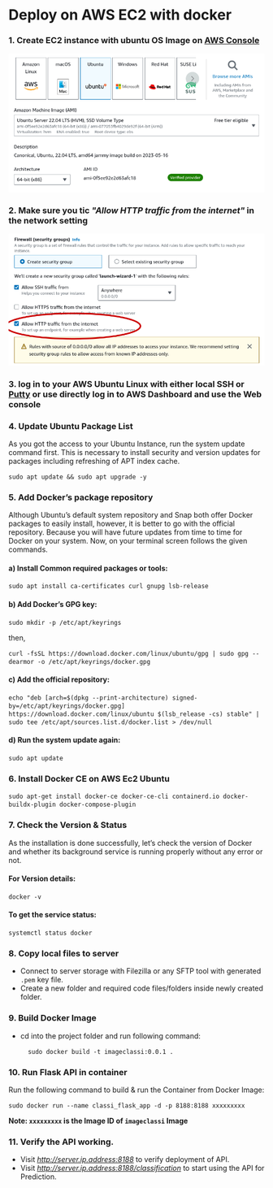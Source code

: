 # Deploy on AWS EC2 with docker

### 1. Create EC2 instance with ubuntu OS Image on [AWS Console](https://aws.amazon.com/console/)
![aws-os-image](./screenshots/4.png?raw=true)
### 2. Make sure you tic _"Allow HTTP traffic from the internet"_ in the network setting
![aws-network-settings](./screenshots/5.png?raw=true)
### 3. log in to your AWS Ubuntu Linux with either local SSH or [Putty](https://putty.org/) or use directly log in to AWS Dashboard and use the Web console
### 4. Update Ubuntu Package List
As you got the access to your Ubuntu Instance, run the system update command first. This is necessary to install security and version updates for packages including refreshing of APT index cache.

	sudo apt update && sudo apt upgrade -y
### 5. Add Docker’s package repository
Although Ubuntu’s default system repository and Snap both offer Docker packages to easily install, however, it is better to go with the official repository. Because you will have future updates from time to time for Docker on your system.  Now, on your terminal screen follows the given commands.
#### a) Install Common required packages or tools:
	sudo apt install ca-certificates curl gnupg lsb-release
#### b) Add Docker’s GPG key:
	sudo mkdir -p /etc/apt/keyrings

then,

	curl -fsSL https://download.docker.com/linux/ubuntu/gpg | sudo gpg --dearmor -o /etc/apt/keyrings/docker.gpg
#### c) Add the official repository:
	echo "deb [arch=$(dpkg --print-architecture) signed-by=/etc/apt/keyrings/docker.gpg] https://download.docker.com/linux/ubuntu $(lsb_release -cs) stable" | sudo tee /etc/apt/sources.list.d/docker.list > /dev/null
#### d) Run the system update again:
	sudo apt update

### 6. Install Docker CE on AWS Ec2 Ubuntu
	sudo apt-get install docker-ce docker-ce-cli containerd.io docker-buildx-plugin docker-compose-plugin
### 7. Check the Version & Status
As the installation is done successfully, let’s check the version of Docker and whether its background service is running properly without any error or not.
#### For Version details:
	docker -v
#### To get the service status:
	systemctl status docker
### 8. Copy local files to server
* Connect to server storage with Filezilla or any SFTP tool with generated `.pem` key file.
* Create a new folder and required code files/folders inside newly created folder.
### 9. Build Docker Image
* cd into the project folder and run following command:

		sudo docker build -t imageclassi:0.0.1 .
### 10. Run Flask API in container
Run the following command to build & run the Container from Docker Image:

	sudo docker run --name classi_flask_app -d -p 8188:8188 xxxxxxxxx

**Note: `xxxxxxxxx` is the Image ID of `imageclassi` Image**
### 11. Verify the API working.
* Visit _http://server.ip.address:8188_ to verify deployment of API.
* Visit _http://server.ip.address:8188/classification_ to start using the API for Prediction.